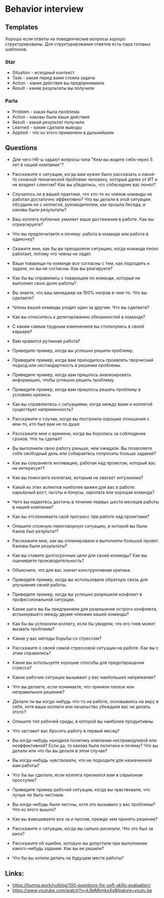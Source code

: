 # Behavior interview

## Templates
Хорошо если ответы на поведенческие вопросы хорошо структурированы. Для структурирования ответов есть пара готовых шаблонов.

### Star
 * Situation - исходный контекст   
 * Task - какая перед вами стояла задача  
 * Action - какие действия вы предпринимали  
 * Result - какие результаты вы получили  

### Parla
 * Problem - какая была проблема  
 * Action - каковы были ваши действия  
 * Result - какой результат получили  
 * Learned - какие сделали выводы
 * Applied - что из этого применяли в дальнейшем  


## Questions
 - Для чего HR-ы задают вопросы типа "Кем вы видите себя через 5 лет в нашей компании"?  

 - Расскажите о ситуации, когда вам нужно было рассказать о какой-то сложной технической проблеме человеку, который далек от ИТ и не владеет сленгом? Как вы убедились, что собеседник вас понял?  

 - Случалось ли в вашей практике, что кто-то из членов команды не работал достаточно эффективно? Что вы делали в этой ситуации: обсудили ее с коллегой, руководителем, как прошла беседа, и каковы были результаты?  

 - Ваш коллега публично умаляет ваши достижения в работе. Как вы отреагируете?  

 - Что вы предпочитаете и почему: работа в команде или работа в одиночку?  

 - Скажите мне, как бы вы преодолели ситуацию, когда команда плохо работает, потому что члены не ладят.

 - Ваши товарищи по команде все согласны с тем, как подходить к задаче, но вы не согласны. Как вы реагируете?  

 - Как бы вы справились с товарищем по команде, который не выполнял свою долю работы?  

 - Вы знаете, что ваш менеджер на 100% неправ в чем-то. Что вы сделаете?  

 - Члены вашей команды уходят один за другим. Что вы сделаете?  

 - Как вы относитесь к делегированию обязанностей в команде?  

 - С каким самым трудным изменением вы столкнулись в своей карьере?  

 - Вам нравится рутинная работа?  

 - Приведите пример, когда вы успешно решили проблему.

 - Приведите пример, когда вам приходилось проявлять творческий подход или нестандартность в решении проблемы.

 - Приведите пример, когда вам пришлось анализировать информацию, чтобы успешно решить проблему.

 - Приведите пример, когда вам пришлось решать проблему в условиях кризиса.

 - Как вы справляетесь с ситуациями, когда между вами и коллегой существует напряженность?  

 - Расскажите о случае, когда вы построили хорошие отношения с кем-то, кто был вам не по душе  

 - Расскажите мне о времени, когда вы боролись за соблюдение сроков. Что ты сделал?  

 - Вы выполнили свою работу раньше, чем ожидали. Вы позволяете себе свободный день или собираетесь попросить больше заданий?  

 - Как вы сохраняете мотивацию, работая над проектом, который вас не интересует?  

 - Как вы помогаете коллегам, которым не хватает энтузиазма?  

 - Какой из этих аспектов наиболее важен для вас в работе: карьерный рост, льготы и бонусы, зарплата или хорошая команда?  

 - Чего вы надеетесь достичь в течение первых шести месяцев работы в нашей компании?  

 - Как вы отслеживаете свой прогресс при работе над проектами?  

 - Опишите сложную переговорную ситуацию, в которой вы были. Каков был результат?  

 - Расскажите мне, как вы спланировали и выполняли большой проект. Каковы были результаты?  

 - Как вы ставите долгосрочные цели для своей команды? Как вы оцениваете производительность?  

 - Объясните, что для вас значит конструктивная критика.

 - Приведите пример, когда вы использовали обратную связь для улучшения своей работы.

 - Приведите пример, когда вы успешно разрешили конфликт в профессиональной ситуации.

 - Какие шаги вы бы предприняли для разрешения острого конфликта, вспыхнувшего между двумя членами вашей команды?  

 - Как бы вы успокоили коллегу, если бы увидели, что его гнев может вызвать проблемы?  

 - Какие у вас методы борьбы со стрессом?  

 - Расскажите о своей самой стрессовой ситуации на работе. Как вы с этим справились?  

 - Какие вы используете хорошие способы для предотвращения стресса?  

 - Какие рабочие ситуации вызывают у вас наибольшее напряжение?  

 - Что вы делаете, если понимаете, что приняли плохое или неправильное решение?  

 - Делали ли вы когда-нибудь что-то на работе, основываясь на веру в себя, хотя ваши коллеги или начальство убеждали вас не делать этого?  

 - Опишите тип рабочей среды, в которой вы наиболее продуктивны.

 - Что заставит вас бросить работу в первый месяц?  

 - Вы когда-нибудь находили политику компании несправедливой или неэффективной? Если да, то какова была политика и почему? Что вы делали или что бы вы делали в этом случае?  

 - Вы когда-нибудь чувствовали, что не подходите для назначенной вам работы?  

 - Что бы вы сделали, если коллега признался вам в серьезном проступке?  

 - Приведите пример рабочей ситуации, когда вы чувствовали, что лучше не быть честным.

 - Вы когда-нибудь были честны, хотя это вызывало у вас проблемы? Что из этого вышло?  

 - Как вы взвешиваете все за и против, прежде чем принять решение?  

 - Расскажите о ситуации, когда вы сильно рискнули. Что это был за риск?
 
 - Расскажите об ошибке, которую вы допустили при выполнении какого-нибудь задания. Как вы ее решили?

 - Что бы вы хотели делать на будущем месте работы?


## Links:
 - https://hurma.work/ru/blog/100-questions-for-soft-skills-evaluation/
 - https://www.youtube.com/watch?v=jLReMkmksXo&feature=youtu.be
